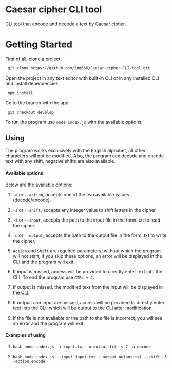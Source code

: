 # Caesar cipher CLI tool

 CLI tool that encode and decode a text by [Caesar cipher](https://en.wikipedia.org/wiki/Caesar_cipher).
 
# **Getting Started**
First of all, clone a project:
```bash
 git clone https://github.com/inq666/Caesar-cipher-CLI-tool.git
```

Open the project in any text editor with built-in CLI or in any installed CLI and install dependencies:
```bash
 npm install
```

Go to the branch with the app:
```bash
 git checkout develop
```

To run the program use `node index.js` with the available options.

## Using
The program works exclusively with the English alphabet, all other characters will not be modified. Also, the program can decode and encode text with any shift, negative shifts are also available.
#### Available options
Below are the available options:
1. `-a` or `--action`, accepts one of the two available values (decode/encode).
2. `-s` or `--shift`, accepts any integer value to shift letters in the cipher.
3. `-i` or `--input`, accepts the path to the input file in the form .txt to read the cipher.
4. `-o` or `--output`, accepts the path to the output file in the form .txt to write the cipher.

1. `Action` and `Shift` are required parameters, without which the program will not start, if you skip these options, an error will be displayed in the CLI and the program will exit.
2. If input is missed, access will be provided to directly enter text into the CLI. To end the program use `CTRL + C`.
3. If output is missed, the modified text from the input will be displayed in the CLI.
4. If outpuit and input are missed, access will be provided to directly enter text into the CLI, which will be output to the CLI after modification.
5. If the file is not available or the path to the file is incorrect, you will see an error and the program will exit.
#### Examples of using

1. `` bash
node index.js -i input.txt -o output.txt -s 7 -a decode
``

2. `` bash
node index.js --input input.txt --output output.txt --shift -5 -action encode
``
